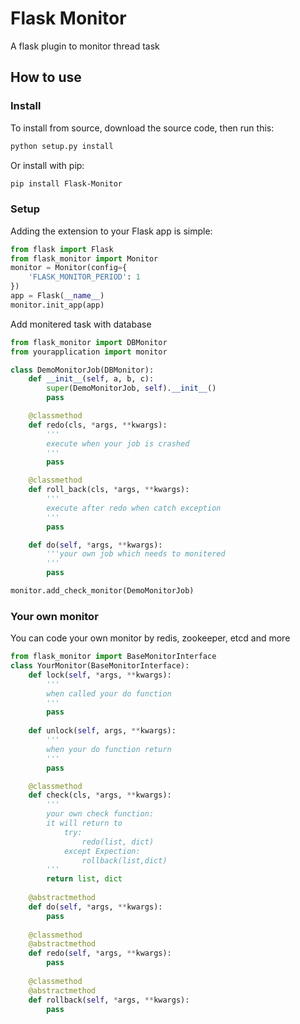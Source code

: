 # Flask Monitor
A flask plugin to monitor thread task

## How to use
### Install
To install from source, download the source code, then run this:
```bash
python setup.py install
```
Or install with pip:
```bash
pip install Flask-Monitor
```
### Setup
Adding the extension to your Flask app is simple:
```python
from flask import Flask
from flask_monitor import Monitor
monitor = Monitor(config={
    'FLASK_MONITOR_PERIOD': 1
})
app = Flask(__name__)
monitor.init_app(app)

```
Add monitered task with database
```python
from flask_monitor import DBMonitor
from yourapplication import monitor

class DemoMonitorJob(DBMonitor):
    def __init__(self, a, b, c):
        super(DemoMonitorJob, self).__init__()
        pass

    @classmethod
    def redo(cls, *args, **kwargs):
        '''
        execute when your job is crashed
        '''
        pass

    @classmethod
    def roll_back(cls, *args, **kwargs):
        '''
        execute after redo when catch exception 
        '''
        pass

    def do(self, *args, **kwargs):
        '''your own job which needs to monitered
        '''
        pass

monitor.add_check_monitor(DemoMonitorJob)

```
### Your own monitor 
You can code your own monitor by redis, zookeeper, etcd and more
```python
from flask_monitor import BaseMonitorInterface
class YourMonitor(BaseMonitorInterface):
    def lock(self, *args, **kwargs):
        '''
        when called your do function
        '''
        pass
        
    def unlock(self, args, **kwargs):
        '''
        when your do function return
        '''
        pass

    @classmethod
    def check(cls, *args, **kwargs):
        '''
        your own check function:
        it will return to
            try:
                redo(list, dict)
            except Expection:
                rollback(list,dict)
        '''
        return list, dict
        
    @abstractmethod
    def do(self, *args, **kwargs):
        pass
    
    @classmethod
    @abstractmethod
    def redo(self, *args, **kwargs):
        pass
      
    @classmethod   
    @abstractmethod
    def rollback(self, *args, **kwargs):
        pass
```

